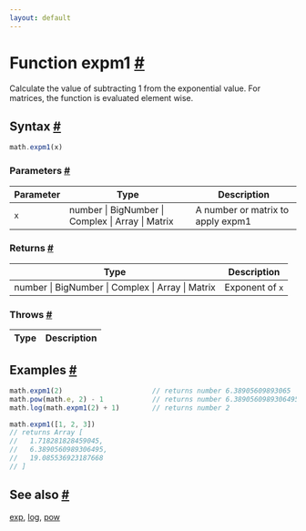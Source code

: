 ```yaml
---
layout: default
---
```


<!-- Note: This file is automatically generated from source code comments. Changes made in this file will be overridden. -->

<h1 id="function-expm1">Function expm1 <a href="#function-expm1" title="Permalink">#</a></h1>

Calculate the value of subtracting 1 from the exponential value.
For matrices, the function is evaluated element wise.


<h2 id="syntax">Syntax <a href="#syntax" title="Permalink">#</a></h2>

```js
math.expm1(x)
```

<h3 id="parameters">Parameters <a href="#parameters" title="Permalink">#</a></h3>

Parameter | Type | Description
--------- | ---- | -----------
`x` | number &#124; BigNumber &#124; Complex &#124; Array &#124; Matrix | A number or matrix to apply expm1

<h3 id="returns">Returns <a href="#returns" title="Permalink">#</a></h3>

Type | Description
---- | -----------
number &#124; BigNumber &#124; Complex &#124; Array &#124; Matrix | Exponent of `x`


<h3 id="throws">Throws <a href="#throws" title="Permalink">#</a></h3>

Type | Description
---- | -----------


<h2 id="examples">Examples <a href="#examples" title="Permalink">#</a></h2>

```js
math.expm1(2)                      // returns number 6.38905609893065
math.pow(math.e, 2) - 1            // returns number 6.3890560989306495
math.log(math.expm1(2) + 1)        // returns number 2

math.expm1([1, 2, 3])
// returns Array [
//   1.718281828459045,
//   6.3890560989306495,
//   19.085536923187668
// ]
```


<h2 id="see-also">See also <a href="#see-also" title="Permalink">#</a></h2>

[exp](exp.html),
[log](log.html),
[pow](pow.html)
